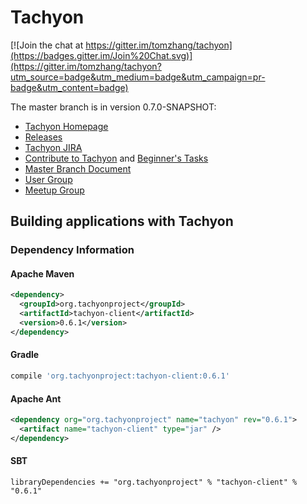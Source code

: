 Tachyon
=======

[![Join the chat at https://gitter.im/tomzhang/tachyon](https://badges.gitter.im/Join%20Chat.svg)](https://gitter.im/tomzhang/tachyon?utm_source=badge&utm_medium=badge&utm_campaign=pr-badge&utm_content=badge)

The master branch is in version 0.7.0-SNAPSHOT:

- [Tachyon Homepage](http://www.tachyonproject.org)
- [Releases](https://github.com/amplab/tachyon/tags)
- [Tachyon JIRA](https://tachyon.atlassian.net/browse/TACHYON)
- [Contribute to Tachyon](http://tachyon-project.org/master/Contributing-to-Tachyon.html) and
[Beginner's Tasks](https://tachyon.atlassian.net/issues/?jql=project%20%3D%20TACHYON%20AND%20labels%20%3D%20Beginner)
- [Master Branch Document](http://tachyon-project.org/master/)
- [User Group](https://groups.google.com/forum/?fromgroups#!forum/tachyon-users)
- [Meetup Group](http://www.meetup.com/Tachyon)

## Building applications with Tachyon

### Dependency Information

#### Apache Maven
```xml
<dependency>
  <groupId>org.tachyonproject</groupId>
  <artifactId>tachyon-client</artifactId>
  <version>0.6.1</version>
</dependency>
```

#### Gradle

```groovy
compile 'org.tachyonproject:tachyon-client:0.6.1'
```

#### Apache Ant
```xml
<dependency org="org.tachyonproject" name="tachyon" rev="0.6.1">
  <artifact name="tachyon-client" type="jar" />
</dependency>
```

#### SBT
```
libraryDependencies += "org.tachyonproject" % "tachyon-client" % "0.6.1"
```

